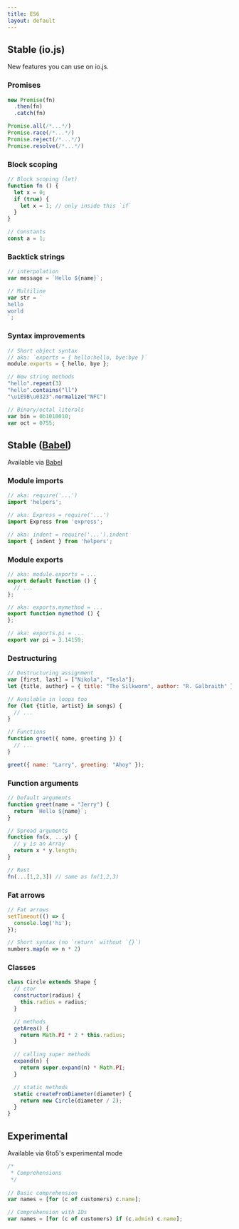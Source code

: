 ```yaml
---
title: ES6
layout: default
---
```


## Stable (io.js)

New features you can use on io.js.

### Promises

```js
new Promise(fn)
  .then(fn)
  .catch(fn)

Promise.all(/*...*/)
Promise.race(/*...*/)
Promise.reject(/*...*/)
Promise.resolve(/*...*/)
```

### Block scoping
 
```js
// Block scoping (let)
function fn () {
  let x = 0;
  if (true) {
    let x = 1; // only inside this `if`
  }
}

// Constants
const a = 1;
```

### Backtick strings

```js
// interpolation
var message = `Hello ${name}`;

// Multiline
var str = `
hello
world
`;
```

### Syntax improvements

```js
// Short object syntax
// aka: `exports = { hello:hello, bye:bye }`
module.exports = { hello, bye };

// New string methods
"hello".repeat(3)
"hello".contains("ll")
"\u1E9B\u0323".normalize("NFC")

// Binary/octal literals
var bin = 0b1010010;
var oct = 0755;
```

## Stable ([Babel])

Available via [Babel]

### Module imports

```js
// aka: require('...')
import 'helpers';

// aka: Express = require('...')
import Express from 'express';

// aka: indent = require('...').indent
import { indent } from 'helpers';
```

### Module exports

```js
// aka: module.exports = ...
export default function () {
  // ...
};

// aka: exports.mymethod = ...
export function mymethod () {
};

// aka: exports.pi = ...
export var pi = 3.14159;
```

### Destructuring

```js
// Destructuring assignment
var [first, last] = ["Nikola", "Tesla"];
let {title, author} = { title: "The Silkworm", author: "R. Galbraith" };

// Available in loops too
for (let {title, artist} in songs) {
  // ...
}

// Functions
function greet({ name, greeting }) {
  // ...
}

greet({ name: "Larry", greeting: "Ahoy" });
```

### Function arguments

```js
// Default arguments
function greet(name = "Jerry") {
  return `Hello ${name}`;
}

// Spread arguments
function fn(x, ...y) {
  // y is an Array
  return x * y.length;
}

// Rest
fn(...[1,2,3]) // same as fn(1,2,3)
```

### Fat arrows

```js
// Fat arrows
setTimeout(() => {
  console.log('hi');
});

// Short syntax (no `return` without `{}`)
numbers.map(n => n * 2)
```

### Classes

```js
class Circle extends Shape {
  // ctor
  constructor(radius) {
    this.radius = radius;
  }

  // methods
  getArea() {
    return Math.PI * 2 * this.radius;
  }

  // calling super methods
  expand(n) {
    return super.expand(n) * Math.PI;
  }

  // static methods
  static createFromDiameter(diameter) {
    return new Circle(diameter / 2);
  }
}
```

## Experimental

Available via 6to5's experimental mode

```js
/*
 * Comprehensions
 */
 
// Basic comprehension
var names = [for (c of customers) c.name];

// Comprehension with IDs
var names = [for (c of customers) if (c.admin) c.name];
```

[Babel]: http://babeljs.io

